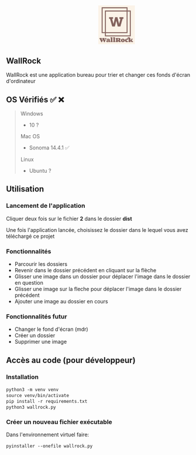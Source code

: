 <img src="wallrock.png" width="100" style="margin-left:50%"/>

## WallRock 

WallRock est une application bureau pour trier et changer ces fonds d'écran d'ordinateur

## OS Vérifiés ✅ ❌

> Windows 
> - 10 ?
>
> Mac OS 
> - Sonoma 14.4.1 ✅
> 
> Linux 
> - Ubuntu ?

## Utilisation

### Lancement de l'application
Cliquer deux fois sur le fichier **2** dans le dossier **dist**

Une fois l'application lancée, choisissez le dossier dans le lequel vous avez téléchargé ce projet 
<!-- images pour expliciter la chose -->

### Fonctionnalités

- Parcourir les dossiers
- Revenir dans le dossier précédent en cliquant sur la flèche
- Glisser une image dans un dossier pour déplacer l'image dans le dossier en question
- Glisser une image sur la fleche pour déplacer l'image dans le dossier précédent
- Ajouter une image au dossier en cours

### Fonctionnalités futur
- Changer le fond d'écran (mdr)
- Créer un dossier
- Supprimer une image

## Accès au code (pour développeur)
### Installation
```
python3 -m venv venv
source venv/bin/activate
pip install -r requirements.txt
python3 wallrock.py
```
### Créer un nouveau fichier exécutable
Dans l'environnement virtuel faire:
```
pyinstaller --onefile wallrock.py
```